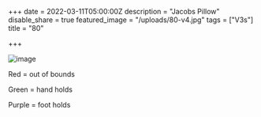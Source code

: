 +++
date = 2022-03-11T05:00:00Z
description = "Jacobs Pillow"
disable_share = true
featured_image = "/uploads/80-v4.jpg"
tags = ["V3s"]
title = "80"



+++


![image](/uploads/80-v4.jpg)


Red = out of bounds

Green = hand holds

Purple = foot holds